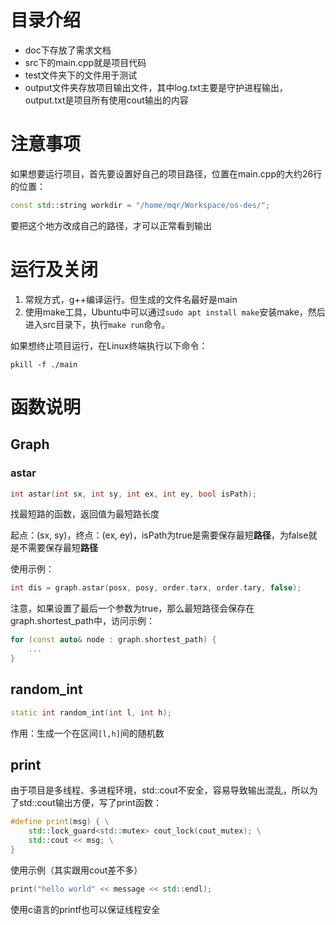 # 目录介绍
- doc下存放了需求文档
- src下的main.cpp就是项目代码
- test文件夹下的文件用于测试
- output文件夹存放项目输出文件，其中log.txt主要是守护进程输出，output.txt是项目所有使用cout输出的内容
# 注意事项
如果想要运行项目，首先要设置好自己的项目路径，位置在main.cpp的大约26行的位置：
```cpp
const std::string workdir = "/home/mqr/Workspace/os-des/";
```
要把这个地方改成自己的路径，才可以正常看到输出

# 运行及关闭
1. 常规方式，g++编译运行。但生成的文件名最好是main
2. 使用make工具，Ubuntu中可以通过`sudo apt install make`安装make，然后进入src目录下，执行`make run`命令。

如果想终止项目运行，在Linux终端执行以下命令：
```console
pkill -f ./main
```

# 函数说明
## Graph
### astar
```cpp
int astar(int sx, int sy, int ex, int ey, bool isPath);
```
找最短路的函数，返回值为最短路长度

起点：(sx, sy)，终点：(ex, ey)，isPath为true是需要保存最短**路径**，为false就是不需要保存最短**路径**

使用示例：
```cpp
int dis = graph.astar(posx, posy, order.tarx, order.tary, false);
```

注意，如果设置了最后一个参数为true，那么最短路径会保存在graph.shortest_path中，访问示例：
```cpp
for (const auto& node : graph.shortest_path) {
    ... 
}
```

## random_int
```cpp
static int random_int(int l, int h);
```
作用：生成一个在区间`[l,h]`间的随机数

## print
由于项目是多线程、多进程环境，std::cout不安全，容易导致输出混乱，所以为了std::cout输出方便，写了print函数：
```cpp
#define print(msg) { \
    std::lock_guard<std::mutex> cout_lock(cout_mutex); \
    std::cout << msg; \
}
```
使用示例（其实跟用cout差不多）
```cpp
print("hello world" << message << std::endl);
```

使用c语言的printf也可以保证线程安全
